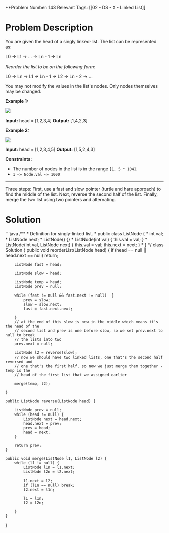 
**Problem Number: 143
Relevant Tags: [[02 - DS - X - Linked List]]
<h1> Problem Description </h1>
You are given the head of a singly linked-list. The list can be represented as:

L0 → L1 → … → Ln - 1 → Ln

_Reorder the list to be on the following form:_

L0 → Ln → L1 → Ln - 1 → L2 → Ln - 2 → …

You may not modify the values in the list's nodes. Only nodes themselves may be changed.

**Example 1:**

![](https://assets.leetcode.com/uploads/2021/03/04/reorder1linked-list.jpg)

**Input:** head = [1,2,3,4]
**Output:** [1,4,2,3]

**Example 2:**

![](https://assets.leetcode.com/uploads/2021/03/09/reorder2-linked-list.jpg)

**Input:** head = [1,2,3,4,5]
**Output:** [1,5,2,4,3]

**Constraints:**

- The number of nodes in the list is in the range `[1, 5 * 104]`.
- `1 <= Node.val <= 1000`

-----
Three steps:
First, use a fast and slow pointer (turtle and hare approach) to find the middle of the list.
Next, reverse the second half of the list. 
Finally, merge the two list using two pointers and alternating.

<h1> Solution </h1>
```java
/**
 * Definition for singly-linked list.
 * public class ListNode {
 * int val;
 * ListNode next;
 * ListNode() {}
 * ListNode(int val) { this.val = val; }
 * ListNode(int val, ListNode next) { this.val = val; this.next = next; }
 * }
 */
class Solution {
    public void reorderList(ListNode head) {
        if (head == null || head.next == null) return;

        ListNode fast = head;
        
        ListNode slow = head;
        
        ListNode temp = head;
        ListNode prev = null;

        while (fast != null && fast.next != null)  {
            prev = slow;
            slow = slow.next;
            fast = fast.next.next;

        }
        // at the end of this slow is now in the middle which means it's the head of the
        // second list and prev is one before slow, so we set prev.next to null to break
        // the lists into two
        prev.next = null;

        ListNode l2 = reverse(slow);
        // now we should have two linked lists, one that's the second half reversed and
        // one that's the first half, so now we just merge them together - temp is the
        // head of the first list that we assigned earlier

        merge(temp, l2);

    }

    public ListNode reverse(ListNode head) {

        ListNode prev = null;
        while (head != null) {
            ListNode next = head.next;
            head.next = prev;
            prev = head;
            head = next;
        }

        return prev;
    }

    public void merge(ListNode l1, ListNode l2) {
        while (l1 != null) {
            ListNode l1n = l1.next;
            ListNode l2n = l2.next;

            l1.next = l2;
            if (l1n == null) break;
            l2.next = l1n;

            l1 = l1n;
            l2 = l2n;

        }
    }
}
``` 